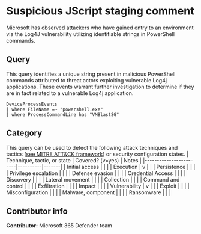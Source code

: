 # Suspicious JScript staging comment
Microsoft has observed attackers who have gained entry to an environment via the Log4J vulnerability utilizing identifiable strings in PowerShell commands.

## Query
This query identifies a unique string present in malicious PowerShell commands attributed to threat actors exploiting vulnerable Log4j applications. These events warrant further investigation to determine if they are in fact related to a vulnerable Log4j application. 
```
DeviceProcessEvents
| where FileName =~ "powershell.exe"
| where ProcessCommandLine has "VMBlastSG"
```


## Category

This query can be used to detect the following attack techniques and tactics ([see MITRE ATT&CK framework](https://attack.mitre.org/)) or security configuration states.
| Technique, tactic, or state | Covered? (v=yes) | Notes |
|------------------------|----------|-------|
| Initial access |  |  |
| Execution | v |  |
| Persistence |  |  |
| Privilege escalation |  |  |
| Defense evasion |  |  |
| Credential Access |  |  |
| Discovery |  |  |
| Lateral movement |  |  |
| Collection |  |  |
| Command and control |  |  |
| Exfiltration |  |  |
| Impact |  |  |
| Vulnerability | v |  |
| Exploit |  |  |
| Misconfiguration |  |  |
| Malware, component |  |  |
| Ransomware |  |  |

## Contributor info

**Contributor:** Microsoft 365 Defender team
